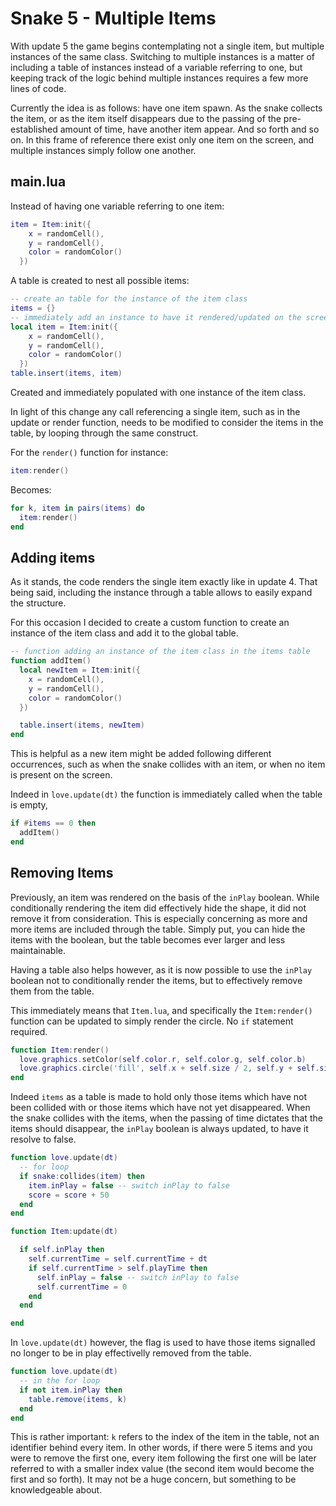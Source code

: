 # Snake 5 - Multiple Items

With update 5 the game begins contemplating not a single item, but multiple instances of the same class. Switching to multiple instances is a matter of including a table of instances instead of a variable referring to one, but keeping track of the logic behind multiple instances requires a few more lines of code.

Currently the idea is as follows: have one item spawn. As the snake collects the item, or as the item itself disappears due to the passing of the pre-established amount of time, have another item appear. And so forth and so on. In this frame of reference there exist only one item on the screen, and multiple instances simply follow one another.

## main.lua

Instead of having one variable referring to one item:

```lua
item = Item:init({
    x = randomCell(),
    y = randomCell(),
    color = randomColor()
  })
```

A table is created to nest all possible items:

```lua
-- create an table for the instance of the item class
items = {}
-- immediately add an instance to have it rendered/updated on the screen
local item = Item:init({
    x = randomCell(),
    y = randomCell(),
    color = randomColor()
  })
table.insert(items, item)
```

Created and immediately populated with one instance of the item class.

In light of this change any call referencing a single item, such as in the update or render function, needs to be modified to consider the items in the table, by looping through the same construct.

For the `render()` function for instance:

```lua
item:render()
```

Becomes:

```lua
for k, item in pairs(items) do
  item:render()
end
```

## Adding items

As it stands, the code renders the single item exactly like in update 4. That being said, including the instance through a table allows to easily expand the structure.

For this occasion I decided to create a custom function to create an instance of the item class and add it to the global table.

```lua
-- function adding an instance of the item class in the items table
function addItem()
  local newItem = Item:init({
    x = randomCell(),
    y = randomCell(),
    color = randomColor()
  })

  table.insert(items, newItem)
end
```

This is helpful as a new item might be added following different occurrences, such as when the snake collides with an item, or when no item is present on the screen.

Indeed in `love.update(dt)` the function is immediately called when the table is empty,

```lua
if #items == 0 then
  addItem()
end
```

## Removing Items

Previously, an item was rendered on the basis of the `inPlay` boolean. While conditionally rendering the item did effectively hide the shape, it did not remove it from consideration. This is especially concerning as more and more items are included through the table. Simply put, you can hide the items with the boolean, but the table becomes ever larger and less maintainable.

Having a table also helps however, as it is now possible to use the `inPlay` boolean not to conditionally render the items, but to effectively remove them from the table.

This immediately means that `Item.lua`, and specifically the `Item:render()` function can be updated to simply render the circle. No `if` statement required.

```lua
function Item:render()
  love.graphics.setColor(self.color.r, self.color.g, self.color.b)
  love.graphics.circle('fill', self.x + self.size / 2, self.y + self.size / 2, self.size/2)
end
```

Indeed `items` as a table is made to hold only those items which have not been collided with or those items which have not yet disappeared. When the snake collides with the items, when the passing of time dictates that the items should disappear, the `inPlay` boolean is always updated, to have it resolve to false.

```lua
function love.update(dt)
  -- for loop
  if snake:collides(item) then
    item.inPlay = false -- switch inPlay to false
    score = score + 50
  end
end
```

```lua
function Item:update(dt)

  if self.inPlay then
    self.currentTime = self.currentTime + dt
    if self.currentTime > self.playTime then
      self.inPlay = false -- switch inPlay to false
      self.currentTime = 0
    end
  end

end
```

In `love.update(dt)` however, the flag is used to have those items signalled no longer to be in play effectivelly removed from the table.

```lua
function love.update(dt)
  -- in the for loop
  if not item.inPlay then
    table.remove(items, k)
  end
end
```

This is rather important: `k` refers to the index of the item in the table, not an identifier behind every item. In other words, if there were 5 items and you were to remove the first one, every item following the first one will be later referred to with a smaller index value (the second item would become the first and so forth). It may not be a huge concern, but something to be knowledgeable about.
